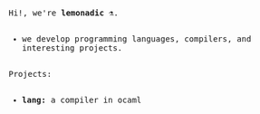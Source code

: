 <samp>  
Hi!, we're <b>lemonadic</b> ⚗️. 
<br>
<br>
<ul>  
  <li>we develop programming languages, compilers, and interesting projects. </li>  
</ul>
<br>
Projects:
<br>
<br>
<ul>  
  <li><strong>lang:</strong> a compiler in ocaml</li>  
</ul> 
</samp>  
